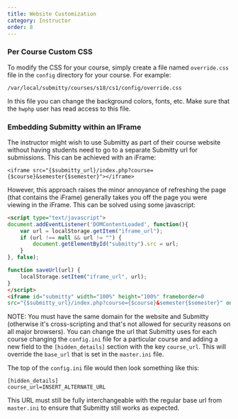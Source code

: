 ```yaml
---
title: Website Customization
category: Instructor
order: 8
---
```


### Per Course Custom CSS

To modify the CSS for your course, simply create a file named
``override.css`` file in the ``config`` directory for your course.
For example:

```
/var/local/submitty/courses/s18/cs1/config/override.css
```

In this file you can change the background colors, fonts, etc.
Make sure that the ``hwphp`` user has read access to this file.


### Embedding Submitty within an IFrame

The instructor might wish to use Submitty as part of their course
website without having students need to go to a separate Submitty url
for submissions. This can be achieved with an iFrame:

```
<iframe src="{$submitty_url}/index.php?course={$course}&semester{$semester}"></iframe>
```

However, this approach raises the minor annoyance of refreshing the
page (that contains the iFrame) generally takes you off the page you
were viewing in the iFrame. This can be solved using some javascript:

```html
<script type="text/javascript">
document.addEventListener('DOMContentLoaded', function(){ 
    var url = localStorage.getItem("iframe_url");
    if (url !== null && url != "") {
        document.getElementById("submitty").src = url;
    }
}, false);

function saveUrl(url) {
    localStorage.setItem("iframe_url", url);
}
</script>
<iframe id="submitty" width="100%" height="100%" frameborder=0
src="{$submitty_url}/index.php?course={$course}&semester{$semester}" onLoad="saveUrl('document.getElementById(\"submitty\").contentWindow.location.href');"></iframe>
```

NOTE: You must have the same domain for the website and Submitty
(otherwise it's cross-scripting and that's not allowed for security
reasons on all major browsers). You can change the url that Submitty
uses for each course changing the `config.ini` file for a particular
course and adding a new field to the `[hidden_details]` section with
the key `course_url`. This will override the `base_url` that is set in
the `master.ini` file.

The top of the `config.ini` file would then look something like this:

```
[hidden_details]
course_url=INSERT_ALTERNATE_URL
```

This URL must still be fully interchangeable with the regular base url
from `master.ini` to ensure that Submitty still works as expected.